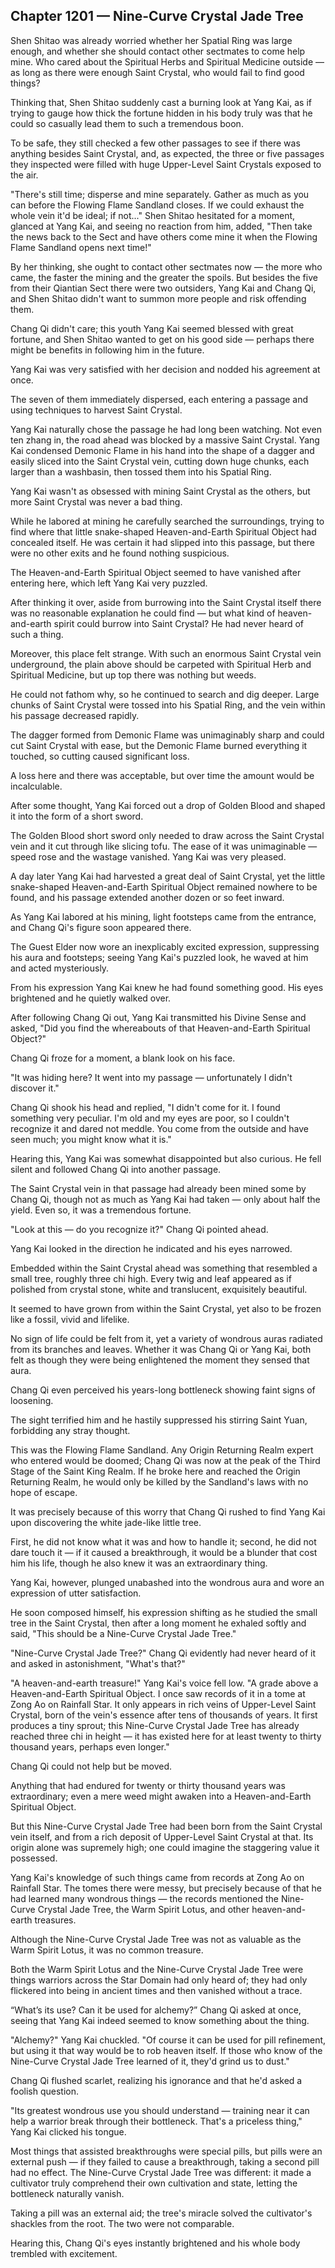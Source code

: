 ## Chapter 1201 — Nine-Curve Crystal Jade Tree

Shen Shitao was already worried whether her Spatial Ring was large enough, and whether she should contact other sectmates to come help mine. Who cared about the Spiritual Herbs and Spiritual Medicine outside — as long as there were enough Saint Crystal, who would fail to find good things?

Thinking that, Shen Shitao suddenly cast a burning look at Yang Kai, as if trying to gauge how thick the fortune hidden in his body truly was that he could so casually lead them to such a tremendous boon.

To be safe, they still checked a few other passages to see if there was anything besides Saint Crystal, and, as expected, the three or five passages they inspected were filled with huge Upper-Level Saint Crystals exposed to the air.

"There's still time; disperse and mine separately. Gather as much as you can before the Flowing Flame Sandland closes. If we could exhaust the whole vein it'd be ideal; if not..." Shen Shitao hesitated for a moment, glanced at Yang Kai, and seeing no reaction from him, added, "Then take the news back to the Sect and have others come mine it when the Flowing Flame Sandland opens next time!"

By her thinking, she ought to contact other sectmates now — the more who came, the faster the mining and the greater the spoils. But besides the five from their Qiantian Sect there were two outsiders, Yang Kai and Chang Qi, and Shen Shitao didn't want to summon more people and risk offending them.

Chang Qi didn't care; this youth Yang Kai seemed blessed with great fortune, and Shen Shitao wanted to get on his good side — perhaps there might be benefits in following him in the future.

Yang Kai was very satisfied with her decision and nodded his agreement at once.

The seven of them immediately dispersed, each entering a passage and using techniques to harvest Saint Crystal.

Yang Kai naturally chose the passage he had long been watching. Not even ten zhang in, the road ahead was blocked by a massive Saint Crystal. Yang Kai condensed Demonic Flame in his hand into the shape of a dagger and easily sliced into the Saint Crystal vein, cutting down huge chunks, each larger than a washbasin, then tossed them into his Spatial Ring.

Yang Kai wasn't as obsessed with mining Saint Crystal as the others, but more Saint Crystal was never a bad thing.

While he labored at mining he carefully searched the surroundings, trying to find where that little snake-shaped Heaven-and-Earth Spiritual Object had concealed itself. He was certain it had slipped into this passage, but there were no other exits and he found nothing suspicious.

The Heaven-and-Earth Spiritual Object seemed to have vanished after entering here, which left Yang Kai very puzzled.

After thinking it over, aside from burrowing into the Saint Crystal itself there was no reasonable explanation he could find — but what kind of heaven-and-earth spirit could burrow into Saint Crystal? He had never heard of such a thing.

Moreover, this place felt strange. With such an enormous Saint Crystal vein underground, the plain above should be carpeted with Spiritual Herb and Spiritual Medicine, but up top there was nothing but weeds.

He could not fathom why, so he continued to search and dig deeper. Large chunks of Saint Crystal were tossed into his Spatial Ring, and the vein within his passage decreased rapidly.

The dagger formed from Demonic Flame was unimaginably sharp and could cut Saint Crystal with ease, but the Demonic Flame burned everything it touched, so cutting caused significant loss.

A loss here and there was acceptable, but over time the amount would be incalculable.

After some thought, Yang Kai forced out a drop of Golden Blood and shaped it into the form of a short sword.

The Golden Blood short sword only needed to draw across the Saint Crystal vein and it cut through like slicing tofu. The ease of it was unimaginable — speed rose and the wastage vanished. Yang Kai was very pleased.

A day later Yang Kai had harvested a great deal of Saint Crystal, yet the little snake-shaped Heaven-and-Earth Spiritual Object remained nowhere to be found, and his passage extended another dozen or so feet inward.

As Yang Kai labored at his mining, light footsteps came from the entrance, and Chang Qi's figure soon appeared there.

The Guest Elder now wore an inexplicably excited expression, suppressing his aura and footsteps; seeing Yang Kai's puzzled look, he waved at him and acted mysteriously.

From his expression Yang Kai knew he had found something good. His eyes brightened and he quietly walked over.

After following Chang Qi out, Yang Kai transmitted his Divine Sense and asked, "Did you find the whereabouts of that Heaven-and-Earth Spiritual Object?"

Chang Qi froze for a moment, a blank look on his face.

"It was hiding here? It went into my passage — unfortunately I didn't discover it."

Chang Qi shook his head and replied, "I didn't come for it. I found something very peculiar. I'm old and my eyes are poor, so I couldn't recognize it and dared not meddle. You come from the outside and have seen much; you might know what it is."

Hearing this, Yang Kai was somewhat disappointed but also curious. He fell silent and followed Chang Qi into another passage.

The Saint Crystal vein in that passage had already been mined some by Chang Qi, though not as much as Yang Kai had taken — only about half the yield. Even so, it was a tremendous fortune.

"Look at this — do you recognize it?" Chang Qi pointed ahead.

Yang Kai looked in the direction he indicated and his eyes narrowed.

Embedded within the Saint Crystal ahead was something that resembled a small tree, roughly three chi high. Every twig and leaf appeared as if polished from crystal stone, white and translucent, exquisitely beautiful.

It seemed to have grown from within the Saint Crystal, yet also to be frozen like a fossil, vivid and lifelike.

No sign of life could be felt from it, yet a variety of wondrous auras radiated from its branches and leaves. Whether it was Chang Qi or Yang Kai, both felt as though they were being enlightened the moment they sensed that aura.

Chang Qi even perceived his years-long bottleneck showing faint signs of loosening.

The sight terrified him and he hastily suppressed his stirring Saint Yuan, forbidding any stray thought.

This was the Flowing Flame Sandland. Any Origin Returning Realm expert who entered would be doomed; Chang Qi was now at the peak of the Third Stage of the Saint King Realm. If he broke here and reached the Origin Returning Realm, he would only be killed by the Sandland's laws with no hope of escape.

It was precisely because of this worry that Chang Qi rushed to find Yang Kai upon discovering the white jade-like little tree.

First, he did not know what it was and how to handle it; second, he did not dare touch it — if it caused a breakthrough, it would be a blunder that cost him his life, though he also knew it was an extraordinary thing.

Yang Kai, however, plunged unabashed into the wondrous aura and wore an expression of utter satisfaction.

He soon composed himself, his expression shifting as he studied the small tree in the Saint Crystal, then after a long moment he exhaled softly and said, "This should be a Nine-Curve Crystal Jade Tree."

"Nine-Curve Crystal Jade Tree?" Chang Qi evidently had never heard of it and asked in astonishment, "What's that?"

"A heaven-and-earth treasure!" Yang Kai's voice fell low. "A grade above a Heaven-and-Earth Spiritual Object. I once saw records of it in a tome at Zong Ao on Rainfall Star. It only appears in rich veins of Upper-Level Saint Crystal, born of the vein's essence after tens of thousands of years. It first produces a tiny sprout; this Nine-Curve Crystal Jade Tree has already reached three chi in height — it has existed here for at least twenty to thirty thousand years, perhaps even longer."

Chang Qi could not help but be moved.

Anything that had endured for twenty or thirty thousand years was extraordinary; even a mere weed might awaken into a Heaven-and-Earth Spiritual Object.

But this Nine-Curve Crystal Jade Tree had been born from the Saint Crystal vein itself, and from a rich deposit of Upper-Level Saint Crystal at that. Its origin alone was supremely high; one could imagine the staggering value it possessed.

Yang Kai's knowledge of such things came from records at Zong Ao on Rainfall Star. The tomes there were messy, but precisely because of that he had learned many wondrous things — the records mentioned the Nine-Curve Crystal Jade Tree, the Warm Spirit Lotus, and other heaven-and-earth treasures.

Although the Nine-Curve Crystal Jade Tree was not as valuable as the Warm Spirit Lotus, it was no common treasure.

Both the Warm Spirit Lotus and the Nine-Curve Crystal Jade Tree were things warriors across the Star Domain had only heard of; they had only flickered into being in ancient times and then vanished without a trace.

“What’s its use? Can it be used for alchemy?” Chang Qi asked at once, seeing that Yang Kai indeed seemed to know something about the thing.

"Alchemy?" Yang Kai chuckled. "Of course it can be used for pill refinement, but using it that way would be to rob heaven itself. If those who know of the Nine-Curve Crystal Jade Tree learned of it, they'd grind us to dust."

Chang Qi flushed scarlet, realizing his ignorance and that he'd asked a foolish question.

"Its greatest wondrous use you should understand — training near it can help a warrior break through their bottleneck. That's a priceless thing," Yang Kai clicked his tongue.

Most things that assisted breakthroughs were special pills, but pills were an external push — if they failed to cause a breakthrough, taking a second pill had no effect. The Nine-Curve Crystal Jade Tree was different: it made a cultivator truly comprehend their own cultivation and state, letting the bottleneck naturally vanish.

Taking a pill was an external aid; the tree's miracle solved the cultivator's shackles from the root. The two were not comparable.

Hearing this, Chang Qi's eyes instantly brightened and his whole body trembled with excitement.